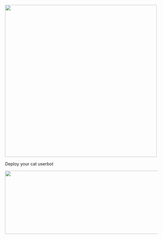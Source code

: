 
<p align="left"><a href="https://t.me/anixdev"> <img src="https://telegra.ph/file/9db38171c79a1b4710e30.png" width="500"></a></p> 



Deploy your cat userbot 



<p align="center"><a href="https://heroku.com/deploy?template=https://github.com/maskedcoder7/catuserbot"> <img src="https://img.shields.io/badge/Deploy%20To%20Heroku-orange?style=for-the-badge&logo=heroku" width="520" height="208.45"/></a></p>
